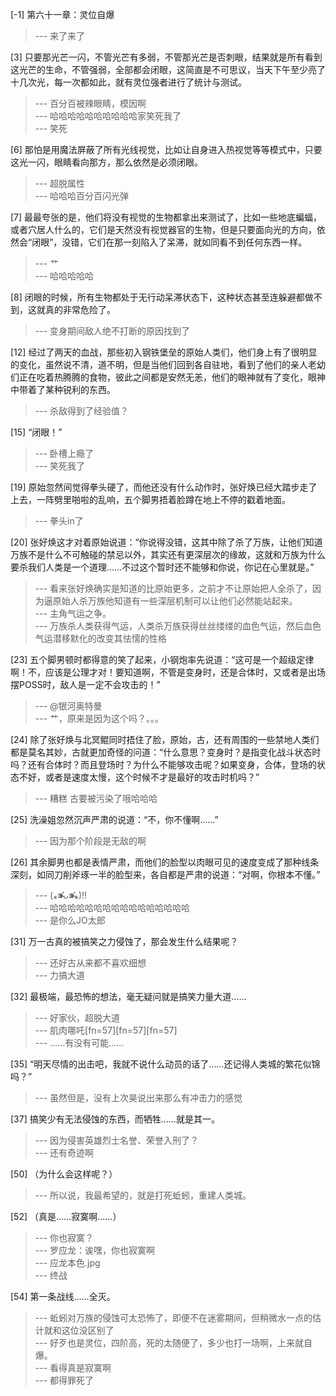 
[-1] 第六十一章：灵位自爆
>--- 来了来了<br>

[3] 只要那光芒一闪，不管光芒有多弱，不管那光芒是否刺眼，结果就是所有看到这光芒的生命，不管强弱，全部都会闭眼，这简直是不可思议，当天下午至少亮了十几次光，每一次都如此，就有灵位强者进行了统计与测试。
>--- 百分百被辣眼睛，模因啊<br>
>--- 哈哈哈哈哈哈哈哈哈哈家笑死我了<br>
>--- 笑死<br>

[6] 那怕是用魔法屏蔽了所有光线视觉，比如让自身进入热视觉等等模式中，只要这光一闪，眼睛看向那方，那么依然是必须闭眼。
>--- 超脱属性<br>
>--- 哈哈哈百分百闪光弹<br>

[7] 最最夸张的是，他们将没有视觉的生物都拿出来测试了，比如一些地底蝙蝠，或者穴居人什么的，它们是天然没有视觉器官的生物，但是只要面向光的方向，依然会“闭眼”，没错，它们在那一刻陷入了呆滞，就如同看不到任何东西一样。
>--- 艹<br>
>--- 哈哈哈哈哈<br>

[8] 闭眼的时候，所有生物都处于无行动呆滞状态下，这种状态甚至连躲避都做不到，这就真的非常危险了。
>--- 变身期间敌人绝不打断的原因找到了<br>

[12] 经过了两天的血战，那些初入钢铁堡垒的原始人类们，他们身上有了很明显的变化，虽然说不清，道不明，但是当他们回到各自驻地，看到了他们的亲人老幼们正在吃着热腾腾的食物，彼此之间都是安然无恙，他们的眼神就有了变化，眼神中带着了某种锐利的东西。
>--- 杀敌得到了经验值？<br>

[15] “闭眼！”
>--- 卧槽上瘾了<br>
>--- 笑死我了<br>

[19] 原始忽然间觉得拳头硬了，而他还没有什么动作时，张好焕已经大踏步走了上去，一阵劈里啪啦的乱响，五个脚男捂着脸蹲在地上不停的戳着地面。
>--- 拳头in了<br>

[20] 张好焕这才对着原始说道：“你说得没错，这其中除了杀了万族，让他们知道万族不是什么不可触碰的禁忌以外，其实还有更深层次的缘故，这就和万族为什么要杀我们人类是一个道理……不过这个暂时还不能够和你说，你记在心里就是。”
>--- 看来张好焕确实是知道的比原始更多，之前才不让原始把人全杀了，因为逼原始人杀万族他知道有一些深层机制可以让他们必然能站起来。<br>
>--- 主角气运之争。<br>
>--- 万族杀人类获得气运，人类杀万族获得丝丝缕缕的血色气运，然后血色气运潜移默化的改变其怯懦的性格<br>

[23] 五个脚男顿时都得意的笑了起来，小钢炮率先说道：“这可是一个超级定律啊！不，应该是公理才对！要知道啊，不管是变身时，还是合体时，又或者是出场摆POSS时，敌人是一定不会攻击的！”
>--- @银河奥特曼<br>
>--- 艹，原来是因为这个吗？。。。<br>

[24] 除了张好焕与北冥鲲同时捂住了脸，原始，古，还有周围的一些禁地人类们都是莫名其妙，古就更加奇怪的问道：“什么意思？变身时？是指变化战斗状态时吗？还有合体时？而且登场时？为什么不能够攻击呢？如果变身，合体，登场的状态不好，或者是速度太慢，这个时候不才是最好的攻击时机吗？”
>--- 糟糕 古要被污染了哦哈哈哈<br>

[25] 洗澡姐忽然沉声严肃的说道：“不，你不懂啊……”
>--- 因为那个阶段是无敌的啊<br>

[26] 其余脚男也都是表情严肃，而他们的脸型以肉眼可见的速度变成了那种线条深刻，如同刀削斧琢一半的脸型来，各自都是严肃的说道：“对啊，你根本不懂。”
>--- (⁎⁍̴̛ᴗ⁍̴̛⁎)‼<br>
>--- 哈哈哈哈哈哈哈哈哈哈哈哈哈哈哈哈<br>
>--- 是你么JO太郎<br>

[31] 万一古真的被搞笑之力侵蚀了，那会发生什么结果呢？
>--- 还好古从来都不喜欢细想<br>
>--- 力搞大道<br>

[32] 最极端，最恐怖的想法，毫无疑问就是搞笑力量大道……
>--- 好家伙，超脱大道<br>
>--- 肌肉哪吒[fn=57][fn=57][fn=57]<br>
>--- ……有没有可能……<br>

[35] “明天尽情的出击吧，我就不说什么动员的话了……还记得人类城的繁花似锦吗？”
>--- 虽然但是，没有上次昊说出来那么有冲击力的感觉<br>

[37] 搞笑少有无法侵蚀的东西，而牺牲……就是其一。
>--- 因为侵害英雄烈士名誉、荣誉入刑了？<br>
>--- 还有奇迹啊<br>

[50] （为什么会这样呢？）
>--- 所以说，我最希望的，就是打死蚯蚓，重建人类城。<br>

[52] （真是……寂寞啊……）
>--- 你也寂寞？<br>
>--- 罗应龙：诶嘿，你也寂寞啊<br>
>--- 应龙本色.jpg<br>
>--- 终战<br>

[54] 第一条战线……全灭。
>--- 蚯蚓对万族的侵蚀可太恐怖了，即便不在迷雾期间，但稍微水一点的估计就和这位没区别了<br>
>--- 好歹也是灵位，四阶高，死的太随便了，多少也打一场啊，上来就自爆。<br>
>--- 看得真是寂寞啊<br>
>--- 都得罪死了<br>

